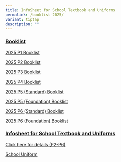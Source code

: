 ```yaml
---
title: InfoSheet for School Textbook and Uniforms
permalink: /booklist-2025/
variant: tiptap
description: ""
---
```

<h3><u>Booklist</u></h3>
<p><a href="/files/2025_Primary_1_Booklist.pdf" rel="noopener nofollow" target="_blank">2025 P1 Booklist</a>
</p>
<p><a href="/files/1__2025_P2_booklist_edited.pdf" rel="noopener nofollow" target="_blank">2025 P2 Booklist</a>
</p>
<p><a href="/files/2025_P3_booklist.pdf" rel="noopener nofollow" target="_blank">2025 P3 Booklist</a>
</p>
<p><a href="/files/2025_P4_booklist.pdf" rel="noopener nofollow" target="_blank">2025 P4 Booklist</a>
</p>
<p><a href="/files/2025_P5__S__booklist.pdf" rel="noopener nofollow" target="_blank">2025 P5 (Standard) Booklist</a>
</p>
<p><a href="/files/2025_P5__F__booklist.pdf" rel="noopener nofollow" target="_blank">2025 P5 (Foundation) Booklist</a>
</p>
<p><a href="/files/2025_P6__S__booklist.pdf" rel="noopener nofollow" target="_blank">2025 P6 (Standard) Booklist</a>
</p>
<p><a href="/files/2025_P6__F__booklist.pdf" rel="noopener nofollow" target="_blank">2025 P6 (Foundation) Booklist</a>
</p>
<p></p>
<h3><u>Infosheet for School Textbook and Uniforms</u></h3>
<p><a href="/files/2__InfoSheet_A__2_.pdf" rel="noopener nofollow" target="_blank">Click here for details (P2-P6)</a>
</p>
<p><a href="/files/3__InfoSheet_B__2_.pdf" rel="noopener nofollow" target="_blank">School Uniform</a>
</p>
<p></p>